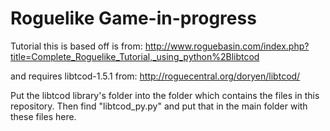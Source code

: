 Roguelike Game-in-progress
==========================
Tutorial this is based off is from: 
http://www.roguebasin.com/index.php?title=Complete_Roguelike_Tutorial,_using_python%2Blibtcod

and requires libtcod-1.5.1 from:
http://roguecentral.org/doryen/libtcod/

Put the libtcod library's folder into the folder which contains the files in this repository. Then find "libtcod_py.py" 
and put that in the main folder with these files here.
